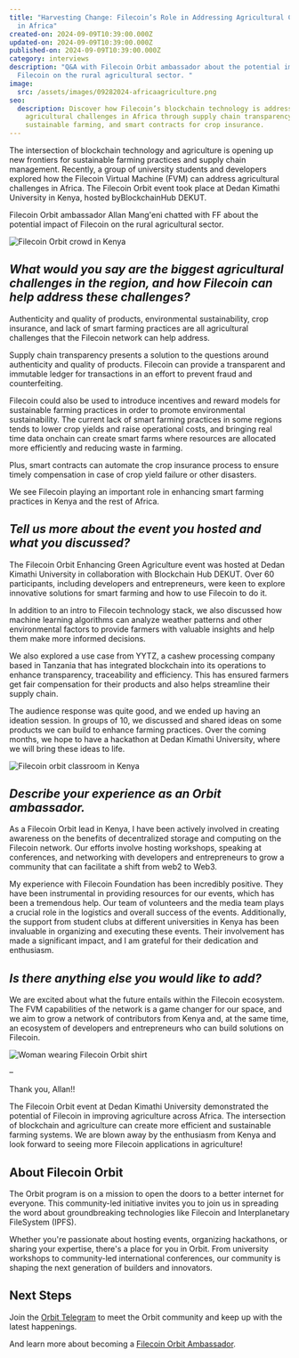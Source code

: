 ```yaml
---
title: "Harvesting Change: Filecoin’s Role in Addressing Agricultural Challenges
  in Africa"
created-on: 2024-09-09T10:39:00.000Z
updated-on: 2024-09-09T10:39:00.000Z
published-on: 2024-09-09T10:39:00.000Z
category: interviews
description: "Q&A with Filecoin Orbit ambassador about the potential impact of
  Filecoin on the rural agricultural sector. "
image:
  src: /assets/images/09282024-africaagriculture.png
seo:
  description: Discover how Filecoin’s blockchain technology is addressing
    agricultural challenges in Africa through supply chain transparency,
    sustainable farming, and smart contracts for crop insurance.
---
```


The intersection of blockchain technology and agriculture is opening up new frontiers for sustainable farming practices and supply chain management. Recently, a group of university students and developers explored how the Filecoin Virtual Machine (FVM) can address agricultural challenges in Africa. The Filecoin Orbit event took place at Dedan Kimathi University in Kenya, hosted byBlockchainHub DEKUT.

Filecoin Orbit ambassador Allan Mang'eni chatted with FF about the potential impact of Filecoin on the rural agricultural sector.

![Filecoin Orbit crowd in Kenya](/assets/images/_mg_1825-1-resize.jpg)

## _What would you say are the biggest agricultural challenges in the region, and how Filecoin can help address these challenges?_

Authenticity and quality of products, environmental sustainability, crop insurance, and lack of smart farming practices are all agricultural challenges that the Filecoin network can help address.

Supply chain transparency presents a solution to the questions around authenticity and quality of products. Filecoin can provide a transparent and immutable ledger for transactions in an effort to prevent fraud and counterfeiting.

Filecoin could also be used to introduce incentives and reward models for sustainable farming practices in order to promote environmental sustainability. The current lack of smart farming practices in some regions tends to lower crop yields and raise operational costs, and bringing real time data onchain can create smart farms where resources are allocated more efficiently and reducing waste in farming.

Plus, smart contracts can automate the crop insurance process to ensure timely compensation in case of crop yield failure or other disasters.

We see Filecoin playing an important role in enhancing smart farming practices in Kenya and the rest of Africa.

## _Tell us more about the event you hosted and what you discussed?_

The Filecoin Orbit Enhancing Green Agriculture event was hosted at Dedan Kimathi University in collaboration with Blockchain Hub DEKUT. Over 60 participants, including developers and entrepreneurs, were keen to explore innovative solutions for smart farming and how to use Filecoin to do it.

In addition to an intro to Filecoin technology stack, we also discussed how machine learning algorithms can analyze weather patterns and other environmental factors to provide farmers with valuable insights and help them make more informed decisions.

We also explored a use case from YYTZ, a cashew processing company based in Tanzania that has integrated blockchain into its operations to enhance transparency, traceability and efficiency. This has ensured farmers get fair compensation for their products and also helps streamline their supply chain.

The audience response was quite good, and we ended up having an ideation session. In groups of 10, we discussed and shared ideas on some products we can build to enhance farming practices. Over the coming months, we hope to have a hackathon at Dedan Kimathi University, where we will bring these ideas to life.

![Filecoin orbit classroom in Kenya](/assets/images/img_1400-2-resize.jpg)

## _Describe your experience as an Orbit ambassador._

As a Filecoin Orbit lead in Kenya, I have been actively involved in creating awareness on the benefits of decentralized storage and computing on the Filecoin network. Our efforts involve hosting workshops, speaking at conferences, and networking with developers and entrepreneurs to grow a community that can facilitate a shift from web2 to Web3.

My experience with Filecoin Foundation has been incredibly positive. They have been instrumental in providing resources for our events, which has been a tremendous help. Our team of volunteers and the media team plays a crucial role in the logistics and overall success of the events. Additionally, the support from student clubs at different universities in Kenya has been invaluable in organizing and executing these events. Their involvement has made a significant impact, and I am grateful for their dedication and enthusiasm.

## _Is there anything else you would like to add?_

We are excited about what the future entails within the Filecoin ecosystem. The FVM capabilities of the network is a game changer for our space, and we aim to grow a network of contributors from Kenya and, at the same time, an ecosystem of developers and entrepreneurs who can build solutions on Filecoin.

![Woman wearing Filecoin Orbit shirt](/assets/images/_mg_1974-1-resize.jpg)

–

Thank you, Allan!!

The Filecoin Orbit event at Dedan Kimathi University demonstrated the potential of Filecoin in improving agriculture across Africa. The intersection of blockchain and agriculture can create more efficient and sustainable farming systems. We are blown away by the enthusiasm from Kenya and look forward to seeing more Filecoin applications in agriculture!

## About Filecoin Orbit

The Orbit program is on a mission to open the doors to a better internet for everyone. This community-led initiative invites you to join us in spreading the word about groundbreaking technologies like Filecoin and Interplanetary FileSystem (IPFS).

Whether you're passionate about hosting events, organizing hackathons, or sharing your expertise, there's a place for you in Orbit. From university workshops to community-led international conferences, our community is shaping the next generation of builders and innovators.

## Next Steps

Join the [Orbit Telegram](https://t.me/+paZoibJ0T45lODIx) to meet the Orbit community and keep up with the latest happenings.

And learn more about becoming a [Filecoin Orbit Ambassador](https://airtable.com/appAGdqyYrqoFNuPI/shrKrbPOdxGNnMM9C).
